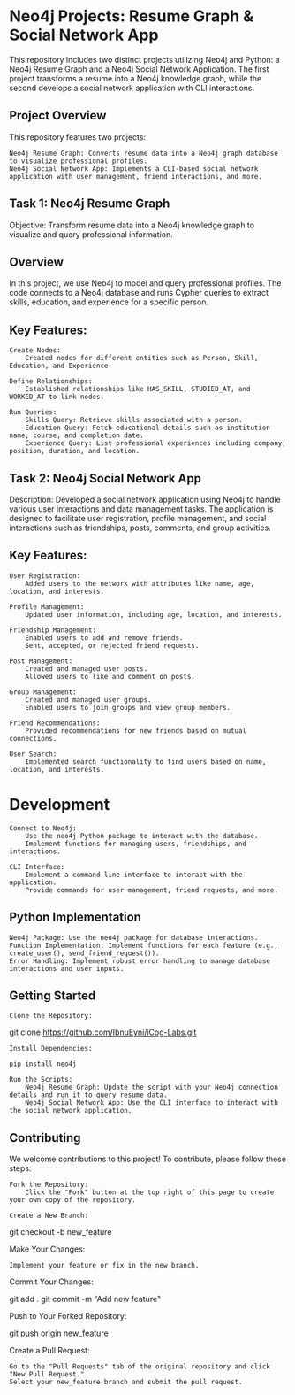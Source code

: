 # Neo4j Projects: Resume Graph & Social Network App

This repository includes two distinct projects utilizing Neo4j and Python: a Neo4j Resume Graph and a Neo4j Social Network Application. The first project transforms a resume into a Neo4j knowledge graph, while the second develops a social network application with CLI interactions.

## Project Overview

This repository features two projects:

    Neo4j Resume Graph: Converts resume data into a Neo4j graph database to visualize professional profiles.
    Neo4j Social Network App: Implements a CLI-based social network application with user management, friend interactions, and more.

## Task 1: Neo4j Resume Graph

Objective: Transform resume data into a Neo4j knowledge graph to visualize and query professional information.

## Overview

In this project, we use Neo4j to model and query professional profiles. The code connects to a Neo4j database and runs Cypher queries to extract skills, education, and experience for a specific person.

## Key Features:

    Create Nodes:
        Created nodes for different entities such as Person, Skill, Education, and Experience.

    Define Relationships:
        Established relationships like HAS_SKILL, STUDIED_AT, and WORKED_AT to link nodes.

    Run Queries:
        Skills Query: Retrieve skills associated with a person.
        Education Query: Fetch educational details such as institution name, course, and completion date.
        Experience Query: List professional experiences including company, position, duration, and location.

## Task 2: Neo4j Social Network App

Description: Developed a social network application using Neo4j to handle various user interactions and data management tasks. The application is designed to facilitate user registration, profile management, and social interactions such as friendships, posts, comments, and group activities.

## Key Features:

    User Registration:
        Added users to the network with attributes like name, age, location, and interests.

    Profile Management:
        Updated user information, including age, location, and interests.

    Friendship Management:
        Enabled users to add and remove friends.
        Sent, accepted, or rejected friend requests.

    Post Management:
        Created and managed user posts.
        Allowed users to like and comment on posts.

    Group Management:
        Created and managed user groups.
        Enabled users to join groups and view group members.

    Friend Recommendations:
        Provided recommendations for new friends based on mutual connections.

    User Search:
        Implemented search functionality to find users based on name, location, and interests.

# Development  

    Connect to Neo4j:
        Use the neo4j Python package to interact with the database.
        Implement functions for managing users, friendships, and interactions.

    CLI Interface:
        Implement a command-line interface to interact with the application.
        Provide commands for user management, friend requests, and more.

## Python Implementation

    Neo4j Package: Use the neo4j package for database interactions.
    Function Implementation: Implement functions for each feature (e.g., create_user(), send_friend_request()).
    Error Handling: Implement robust error handling to manage database interactions and user inputs.

## Getting Started

    Clone the Repository:

git clone https://github.com/IbnuEyni/iCog-Labs.git

    Install Dependencies:

    pip install neo4j

    Run the Scripts:
        Neo4j Resume Graph: Update the script with your Neo4j connection details and run it to query resume data.
        Neo4j Social Network App: Use the CLI interface to interact with the social network application.

## Contributing

We welcome contributions to this project! To contribute, please follow these steps:

    Fork the Repository:
        Click the "Fork" button at the top right of this page to create your own copy of the repository.

    Create a New Branch:

git checkout -b new_feature

Make Your Changes:

    Implement your feature or fix in the new branch.

Commit Your Changes:

git add .
git commit -m "Add new feature"

Push to Your Forked Repository:

git push origin new_feature

Create a Pull Request:

    Go to the "Pull Requests" tab of the original repository and click "New Pull Request."
    Select your new_feature branch and submit the pull request.